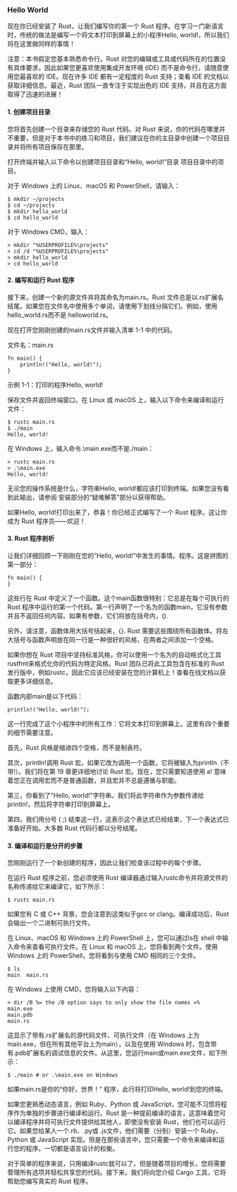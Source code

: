 ### Hello World

现在你已经安装了 Rust，让我们编写你的第一个 Rust 程序。在学习一门新语言时，传统的做法是编写一个将文本打印到屏幕上的小程序Hello, world!，所以我们将在这里做同样的事情！

注意：本书假定您基本熟悉命令行。Rust 对您的编辑或工具或代码所在的位置没有具体要求，因此如果您更喜欢使用集成开发环境 (IDE) 而不是命令行，请随意使用您最喜欢的 IDE。现在许多 IDE 都有一定程度的 Rust 支持；查看 IDE 的文档以获取详细信息。最近，Rust 团队一直专注于实现出色的 IDE 支持，并且在这方面取得了迅速的进展！

#### 1. 创建项目目录
您将首先创建一个目录来存储您的 Rust 代码。对 Rust 来说，你的代码在哪里并不重要，但是对于本书中的练习和项目，我们建议在你的主目录中创建一个项目目录并将所有项目保存在那里。

打开终端并输入以下命令以创建项目目录和“Hello, world!”目录 项目目录中的项目。

对于 Windows 上的 Linux、macOS 和 PowerShell，请输入：

```
$ mkdir ~/projects
$ cd ~/projects
$ mkdir hello_world
$ cd hello_world
```

对于 Windows CMD，输入：

```
> mkdir "%USERPROFILE%\projects"
> cd /d "%USERPROFILE%\projects"
> mkdir hello_world
> cd hello_world
```

#### 2. 编写和运行 Rust 程序

接下来，创建一个新的源文件并将其命名为main.rs。Rust 文件总是以.rs扩展名结尾。如果您在文件名中使用多个单词，请使用下划线分隔它们。例如，使用hello_world.rs而不是 helloworld.rs。

现在打开您刚刚创建的main.rs文件并输入清单 1-1 中的代码。

文件名：main.rs

```
fn main() {
    println!("Hello, world!");
}
```

示例 1-1：打印的程序Hello, world!

保存文件并返回终端窗口。在 Linux 或 macOS 上，输入以下命令来编译和运行文件：

```
$ rustc main.rs
$ ./main
Hello, world!
```
在 Windows 上，输入命​​令.\main.exe而不是./main：

```
> rustc main.rs
> .\main.exe
Hello, world!
```

无论您的操作系统是什么，字符串Hello, world!都应该打印到终端。如果您没有看到此输出，请参阅 安装部分的“疑难解答”部分以获得帮助。

如果Hello, world!打印出来了，恭喜！你已经正式编写了一个 Rust 程序。这让你成为 Rust 程序员——欢迎！

#### 3. Rust 程序剖析

让我们详细回顾一下刚刚在您的“Hello, world!”中发生的事情。程序。这是拼图的第一部分：

```
fn main() {
}
```
这些行在 Rust 中定义了一个函数。这个main函数很特别：它总是在每个可执行的 Rust 程序中运行的第一个代码。第一行声明了一个名为的函数main，它没有参数并且不返回任何内容。如果有参数，它们将放在括号内，().

另外，请注意，函数体用大括号括起来，{}. Rust 需要这些围绕所有函数体。将左大括号与函数声明放在同一行是一种很好的风格，在两者之间添加一个空格。

如果你想在 Rust 项目中坚持标准风格，你可以使用一个名为的自动格式化工具rustfmt来格式化你的代码为特定风格。Rust 团队已将此工具包含在标准的 Rust 发行版中，例如rustc，因此它应该已经安装在您的计算机上！查看在线文档以获取更多详细信息。

函数内部main是以下代码：

```
println!("Hello, world!");
```

这一行完成了这个小程序中的所有工作：它将文本打印到屏幕上。这里有四个重要的细节需要注意。

首先，Rust 风格是缩进四个空格，而不是制表符。

其次，println!调用 Rust 宏。如果它改为调用一个函数，它将被输入为println（不带!）。我们将在第 19 章更详细地讨论 Rust 宏。现在，您只需要知道使用 a! 意味着您正在调用宏而不是普通函数，并且宏并不总是遵循与职能。

第三，你看到了"Hello, world!"字符串。我们将此字符串作为参数传递给println!，然后将字符串打印到屏幕上。

第四，我们用分号 ( ;) 结束这一行，这表示这个表达式已经结束，下一个表达式已准备好开始。大多数 Rust 代码行都以分号结尾。

#### 3. 编译和运行是分开的步骤

您刚刚运行了一个新创建的程序，因此让我们检查该过程中的每个步骤。

在运行 Rust 程序之前，您必须使用 Rust 编译器通过输入rustc命令并将源文件的名称传递给它来编译它，如下所示：

```
$ rustc main.rs
```

如果您有 C 或 C++ 背景，您会注意到这类似于gcc or clang。编译成功后，Rust 会输出一个二进制可执行文件。

在 Linux、macOS 和 Windows 上的 PowerShell 上，您可以通过ls在 shell 中输入命令来查看可执行文件。在 Linux 和 macOS 上，您将看到两个文件。使用 Windows 上的 PowerShell，您将看到与使用 CMD 相同的三个文件。

```
$ ls
main  main.rs
```

在 Windows 上使用 CMD，您将输入以下内容：

```
> dir /B %= the /B option says to only show the file names =%
main.exe
main.pdb
main.rs
```

这显示了带有.rs扩展名的源代码文件、可执行文件（在 Windows 上为main.exe，但在所有其他平台上为main），以及在使用 Windows 时，包含带有.pdb扩展名的调试信息的文件。从这里，您运行main或main.exe文件，如下所示：

```
$ ./main # or .\main.exe on Windows
```

如果main.rs是你的“你好，世界！” 程序，此行将打印Hello, world!到您的终端。

如果您更熟悉动态语言，例如 Ruby、Python 或 JavaScript，您可能不习惯将程序作为单独的步骤进行编译和运行。Rust 是一种提前编译的语言，这意味着您可以编译程序并将可执行文件提供给其他人，即使没有安装 Rust，他们也可以运行它。如果您给某人一个.rb、.py或 .js文件，他们需要（分别）安装一个 Ruby、Python 或 JavaScript 实现。但是在那些语言中，您只需要一个命令来编译和运行您的程序。一切都是语言设计的权衡。

对于简单的程序来说，只用编译rustc就可以了，但是随着项目的增长，您将需要管理所有选项并轻松共享您的代码。接下来，我们将向您介绍 Cargo 工具，它将帮助您编写真实的 Rust 程序。
